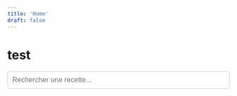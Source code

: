 ```yaml
---
title: 'Home'
draft: false
---
```


# test 

<div class="container" id="recipe-container">
    <!-- Barre de recherche -->
    <div id="search-container" style="margin: 20px 0;">
        <input type="text" id="searchInput" placeholder="Rechercher une recette..." style="width: 100%; padding: 10px; font-size: 16px; border-radius: 5px; border: 1px solid #ccc;">
        <ul id="searchResults" style="list-style: none; padding: 0; margin-top: 10px;"></ul>
    </div>
</div>

<script>
    document.getElementById('searchInput').addEventListener('keyup', function() {
        var query = this.value.toLowerCase();
        fetch('/search.json')
            .then(response => response.json())
            .then(pages => {
                var results = pages.filter(page => page.title.toLowerCase().includes(query) || page.content.toLowerCase().includes(query));
                var resultsList = document.getElementById('searchResults');
                resultsList.innerHTML = '';
                results.forEach(result => {
                    var li = document.createElement('li');
                    var link = document.createElement('a');
                    link.href = result.link;
                    link.textContent = result.title;
                    li.appendChild(link);
                    resultsList.appendChild(li);
                });
            });
    });
</script>

